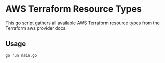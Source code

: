 # AWS Terraform Resource Types

This go script gathers all available AWS Terraform resource types from the Terraform aws provider docs.

## Usage

```shell
go run main.go
```
